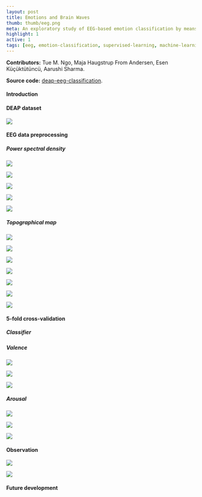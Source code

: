 ```yaml
---
layout: post
title: Emotions and Brain Waves
thumb: thumb/eeg.png
meta: An exploratory study of EEG-based emotion classification by means of brain waves and corresponding brain regions.   
highlight: 1
active: 1
tags: [eeg, emotion-classification, supervised-learning, machine-learning, data-analysis, python]   
---
```

<strong>Contributors:</strong> Tue M. Ngo, Maja Haugstrup From Andersen, Esen Küçüktütüncü, Aarushi Sharma.
<p><strong>Source code:</strong> <a href="https://github.com/tuengominh/deap-eeg-classification">deap-eeg-classification</a>.</p>

<h4>Introduction</h4>
<p></p>

<h4>DEAP dataset</h4>
<img src="{{site.baseurl}}/assets/img/code/eeg/label.png" class="img-fluid w-100"/>
<p></p>

<h4>EEG data preprocessing</h4>
<h5>Power spectral density</h5>
<img src="{{site.baseurl}}/assets/img/code/eeg/psd.png" class="img-fluid w-100"/>
<p></p>
<img src="{{site.baseurl}}/assets/img/code/eeg/peak-1.png" class="img-fluid w-100"/>
<p></p>
<img src="{{site.baseurl}}/assets/img/code/eeg/peak-2.png" class="img-fluid w-100"/>
<p></p>
<img src="{{site.baseurl}}/assets/img/code/eeg/peak-3.png" class="img-fluid w-100"/>
<p></p>
<img src="{{site.baseurl}}/assets/img/code/eeg/peak-4.png" class="img-fluid w-100"/>
<p></p>
<h5>Topographical map</h5>
<img src="{{site.baseurl}}/assets/img/code/eeg/theta.png" class="img-fluid w-100"/>
<p></p>
<img src="{{site.baseurl}}/assets/img/code/eeg/alpha.png" class="img-fluid w-100"/>
<p></p>
<img src="{{site.baseurl}}/assets/img/code/eeg/beta.png" class="img-fluid w-100"/>
<p></p>
<img src="{{site.baseurl}}/assets/img/code/eeg/gamma.png" class="img-fluid w-100"/>
<p></p>
<img src="{{site.baseurl}}/assets/img/code/eeg/topo-1.png" class="img-fluid w-100"/>
<p></p>
<img src="{{site.baseurl}}/assets/img/code/eeg/topo-2.png" class="img-fluid w-100"/>
<p></p>
<img src="{{site.baseurl}}/assets/img/code/eeg/topo-3.png" class="img-fluid w-100"/>
<p></p>

<h4>5-fold cross-validation</h4>
<h5>Classifier</h5>
<p></p>
<h5>Valence</h5>
<img src="{{site.baseurl}}/assets/img/code/eeg/valence-1.png" class="img-fluid w-100"/>
<p></p>
<img src="{{site.baseurl}}/assets/img/code/eeg/valence-2.png" class="img-fluid w-100"/>
<p></p>
<img src="{{site.baseurl}}/assets/img/code/eeg/valence-3.png" class="img-fluid w-100"/>
<p></p>
<h5>Arousal</h5>
<img src="{{site.baseurl}}/assets/img/code/eeg/arousal-1.png" class="img-fluid w-100"/>
<p></p>
<img src="{{site.baseurl}}/assets/img/code/eeg/arousal-2.png" class="img-fluid w-100"/>
<p></p>
<img src="{{site.baseurl}}/assets/img/code/eeg/arousal-3.png" class="img-fluid w-100"/>
<p></p>

<h4>Observation</h4>
<img src="{{site.baseurl}}/assets/img/code/eeg/res-1.png" class="img-fluid w-100"/>
<p></p>
<img src="{{site.baseurl}}/assets/img/code/eeg/res-2.png" class="img-fluid w-100"/>
<p></p>

<h4>Future development</h4>
<p></p>